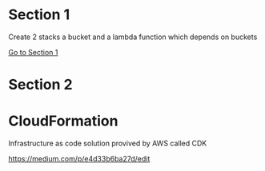 # Section 1

<p>Create 2 stacks a bucket and a lambda function which depends on buckets</p>
<a href="./udemy/section-1/">Go to Section 1</a>

# Section 2

# CloudFormation

Infrastructure as code solution provived by AWS called CDK

<a href="https://medium.com/p/e4d33b6ba27d/edit" target="_blank">https://medium.com/p/e4d33b6ba27d/edit</a>

